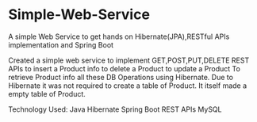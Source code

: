 # Simple-Web-Service
A simple Web Service to get hands on Hibernate(JPA),RESTful APIs implementation and Spring Boot

Created a simple web service to implement GET,POST,PUT,DELETE REST APIs 
to insert a Product info 
to delete a Product
to update a Product
To retrieve Product info 
all these DB Operations using Hibernate.
Due to Hibernate it was not required to create a table of Product.
It itself made a empty table of Product.

Technology Used:
Java
Hibernate
Spring Boot
REST APIs
MySQL
